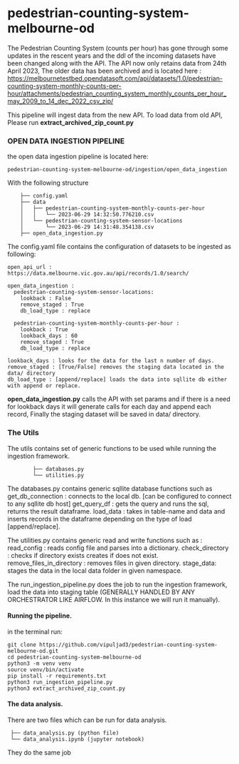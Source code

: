 # pedestrian-counting-system-melbourne-od

The Pedestrian Counting System (counts per hour) has gone through some updates in the rescent years and the ddl of the incoming datasets have been changed along with the API. The API now only retains data from 24th April 2023, The older data has been archived and is located here :
https://melbournetestbed.opendatasoft.com/api/datasets/1.0/pedestrian-counting-system-monthly-counts-per-hour/attachments/pedestrian_counting_system_monthly_counts_per_hour_may_2009_to_14_dec_2022_csv_zip/

This pipeline will ingest data from the new API.
To load data from old API, Please run **extract_archived_zip_count.py**

### OPEN DATA INGESTION PIPELINE
the open data ingestion pipeline is located here:        
```
pedestrian-counting-system-melbourne-od/ingestion/open_data_ingestion
```
With the following structure

        ├── config.yaml
        ├── data
        │   ├── pedestrian-counting-system-monthly-counts-per-hour
        │   │   └── 2023-06-29 14:32:50.776210.csv
        │   └── pedestrian-counting-system-sensor-locations
        │       └── 2023-06-29 14:31:48.354138.csv
        ├── open_data_ingestion.py
The config.yaml file contains the configuration of datasets to be ingested as following:
`````
open_api_url : https://data.melbourne.vic.gov.au/api/records/1.0/search/

open_data_ingestion :
  pedestrian-counting-system-sensor-locations: 
    lookback : False
    remove_staged : True
    db_load_type : replace

  pedestrian-counting-system-monthly-counts-per-hour :
    lookback : True
    lookback_days : 60
    remove_staged : True
    db_load_type : replace

`````
    lookback_days : looks for the data for the last n number of days. 
    remove_staged : [True/False] removes the staging data located in the data/ directory
    db_load_type : [append/replace] loads the data into sqllite db either with append or replace.

**open_data_ingestion.py** calls the API with set params and if there is a need for lookback days it will generate calls for each day and append each record, Finally the staging dataset will be saved in data/ directory.

### The Utils
The utils contains set of generic functions to be used while running the ingestion framework.
```
        ├── databases.py
        └── utilities.py
```
The databases.py contains generic sqllite database functions such as 
get_db_connection : connects to the local db. [can be configured to connect to any sqllite db host]
get_query_df : gets the query and runs the sql, returns the result dataframe.
load_data : takes in table-name and data and inserts records in the dataframe depending on the type of load [append/replace].

The utilities.py contains generic read and write functions such as :
read_config : reads config file and parses into a dictionary.
check_directory : checks if directory exists creates if does not exist.
remove_files_in_directory : removes files in given directory.
stage_data: stages the data in the local data folder in given namespace.

The run_ingestion_pipeline.py does the job to run the ingestion framework, load the data into staging table (GENERALLY HANDLED BY ANY ORCHESTRATOR LIKE AIRFLOW. In this instance we will run it manually).

#### Running the pipeline. 
in the terminal run:

```
git clone https://github.com/vipuljad3/pedestrian-counting-system-melbourne-od.git
cd pedestrian-counting-system-melbourne-od
python3 -m venv venv
source venv/bin/activate
pip install -r requirements.txt
python3 run_ingestion_pipeline.py
python3 extract_archived_zip_count.py
```

#### The data analysis.
There are two files which can be run for data analysis.
```
 ├── data_analysis.py (python file)
 └── data_analysis.ipynb (jupyter notebook)
 ```
They do the same job










